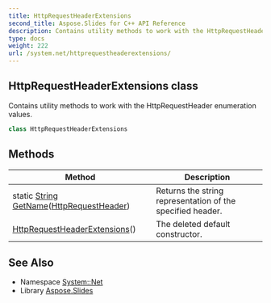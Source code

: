 ```yaml
---
title: HttpRequestHeaderExtensions
second_title: Aspose.Slides for C++ API Reference
description: Contains utility methods to work with the HttpRequestHeader enumeration values.
type: docs
weight: 222
url: /system.net/httprequestheaderextensions/
---
```

## HttpRequestHeaderExtensions class


Contains utility methods to work with the HttpRequestHeader enumeration values.

```cpp
class HttpRequestHeaderExtensions
```

## Methods

| Method | Description |
| --- | --- |
| static [String](../../system/string/) [GetName](./getname/)([HttpRequestHeader](../httprequestheader/)) | Returns the string representation of the specified header. |
|  [HttpRequestHeaderExtensions](./httprequestheaderextensions/)() | The deleted default constructor. |
## See Also

* Namespace [System::Net](../)
* Library [Aspose.Slides](../../)